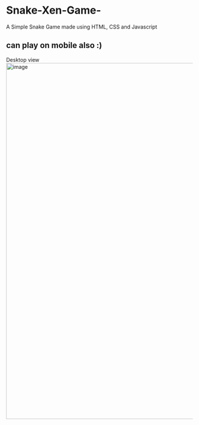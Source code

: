 # Snake-Xen-Game-
A Simple Snake Game made using HTML, CSS and Javascript

## can play on mobile also :)
Desktop view
<img width="960" alt="image" src="https://github.com/user-attachments/assets/77312dab-e365-43e1-9bd1-08787e373421" />
